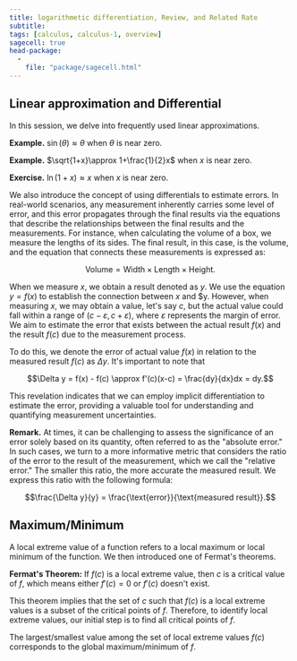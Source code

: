 ```yaml
---
title: logarithmetic differentiation, Review, and Related Rate
subtitle: 
tags: [calculus, calculus-1, overview]
sagecell: true
head-package:
  -
    file: "package/sagecell.html"
---
```


## Linear approximation and Differential

In this session, we delve into frequently used linear approximations.

**Example.** $\sin(\theta)\approx \theta$ when $\theta$ is near zero.

**Example.** $\sqrt{1+x}\approx 1+\frac{1}{2}x$ when $x$ is near zero.

**Exercise.** $\ln(1+x)\approx x$ when $x$ is near zero.

We also introduce the concept of using differentials to estimate errors. In real-world scenarios, any measurement inherently carries some level of error, and this error propagates through the final results via the equations that describe the relationships between the final results and the measurements. For instance, when calculating the volume of a box, we measure the lengths of its sides. The final result, in this case, is the volume, and the equation that connects these measurements is expressed as:

$$\text{Volume} = \text{Width}\times\text{Length}\times\text{Height}.$$

When we measure $x$, we obtain a result denoted as $y$. We use the equation $y=f(x)$ to establish the connection between $x$ and $y. However, when measuring $x$, we may obtain a value, let's say $c$, but the actual value could fall within a range of $(c-\varepsilon, c+\varepsilon)$, where $\varepsilon$ represents the margin of error. We aim to estimate the error that exists between the actual result $f(x)$ and the result $f(c)$ due to the measurement process.

To do this, we denote the error of actual value $f(x)$ in relation to the measured result $f(c)$ as $\Delta y$. It's important to note that

$$\Delta y = f(x) - f(c) \approx f'(c)(x-c) = \frac{dy}{dx}dx = dy.$$

This revelation indicates that we can employ implicit differentiation to estimate the error, providing a valuable tool for understanding and quantifying measurement uncertainties.

**Remark.** At times, it can be challenging to assess the significance of an error solely based on its quantity, often referred to as the "absolute error." In such cases, we turn to a more informative metric that considers the ratio of the error to the result of the measurement, which we call the "relative error." The smaller this ratio, the more accurate the measured result. We express this ratio with the following formula:

$$\frac{\Delta y}{y} = \frac{\text{error}}{\text{measured result}}.$$


## Maximum/Minimum

A local extreme value of a function refers to a local maximum or local minimum of the function. We then introduced one of Fermat's theorems.

**Fermat's Theorem:** If $f(c)$ is a local extreme value, then $c$ is a critical value of $f$, which means either $f'(c) = 0$ or $f'(c)$ doesn't exist.

This theorem implies that the set of $c$ such that $f(c)$ is a local extreme values is a subset of the critical points of $f$. Therefore, to identify local extreme values, our initial step is to find all critical points of $f$.

The largest/smallest value among the set of local extreme values $f(c)$ corresponds to the global maximum/minimum of $f$. 